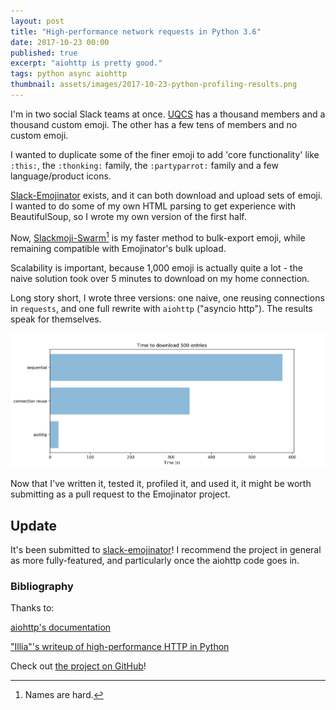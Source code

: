 ```yaml
---
layout: post
title: "High-performance network requests in Python 3.6"
date: 2017-10-23 00:00
published: true
excerpt: "aiohttp is pretty good."
tags: python async aiohttp
thumbnail: assets/images/2017-10-23-python-profiling-results.png
---
```


I'm in two social Slack teams at once. [UQCS](https://uqcs.slack.com) has a thousand members and a thousand custom emoji. The other has a few tens of members and no custom emoji.

I wanted to duplicate some of the finer emoji to add 'core functionality' like `:this:`, the `:thonking:` family, the `:partyparrot:` family and a few language/product icons.

[Slack-Emojinator](https://github.com/smashwilson/slack-emojinator) exists, and it can both download and upload sets of emoji. I wanted to do some of my own HTML parsing to get experience with BeautifulSoup, so I wrote my own version of the first half.

Now, [Slackmoji-Swarm](https://github.com/d-lord/slackmoji-swarm)[^1] is my faster method to bulk-export emoji, while remaining compatible with Emojinator's bulk upload.

[^1]: Names are hard.

Scalability is important, because 1,000 emoji is actually quite a lot - the naive solution took over 5 minutes to download on my home connection.

Long story short, I wrote three versions: one naive, one reusing connections in `requests`, and one full rewrite with `aiohttp` ("asyncio http"). The results speak for themselves.

![Progressive improvement in runtime](/assets/images/2017-10-23-python-profiling-results.png)

Now that I've written it, tested it, profiled it, and used it, it might be worth submitting as a pull request to the Emojinator project.

## Update

It's been submitted to [slack-emojinator](https://github.com/smashwilson/slack-emojinator)! I recommend the project in general as more fully-featured, and particularly once the aiohttp code goes in.

### Bibliography

Thanks to:

[aiohttp's documentation](http://aiohttp.readthedocs.io/en/stable/)

["Illia"'s writeup of high-performance HTTP in Python](https://iliauk.com/2016/03/07/high-performance-python-sessions-async-multi-tasking/)

Check out [the project on GitHub](https://github.com/d-lord/slackmoji-swarm/)!
